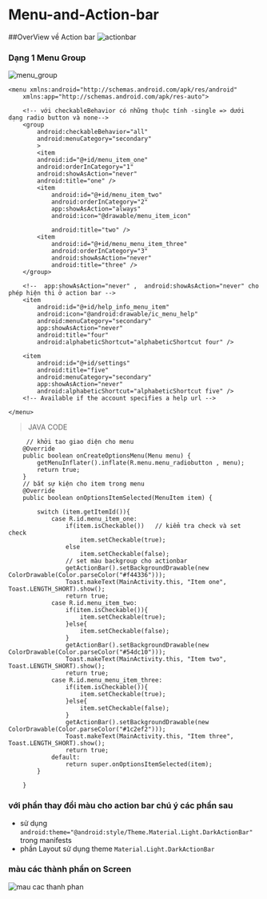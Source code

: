 # Menu-and-Action-bar

##OverView về Action bar
![actionbar](https://cloud.githubusercontent.com/assets/13708331/17023531/f7098312-4f7d-11e6-9af3-096c2ce15c7d.png)

### Dạng 1 Menu Group

![menu_group](https://cloud.githubusercontent.com/assets/13708331/17023555/12ce519a-4f7e-11e6-822b-9656633bfefc.png)
```
<menu xmlns:android="http://schemas.android.com/apk/res/android"
    xmlns:app="http://schemas.android.com/apk/res-auto">

    <!-- với checkableBehavior có những thuộc tính -single => dưới dạng radio button và none-->
    <group
        android:checkableBehavior="all"
        android:menuCategory="secondary"
        >
        <item
        android:id="@+id/menu_item_one"
        android:orderInCategory="1"
        android:showAsAction="never"
        android:title="one" />
        <item
            android:id="@+id/menu_item_two"
            android:orderInCategory="2"
            app:showAsAction="always"
            android:icon="@drawable/menu_item_icon"

            android:title="two" />
        <item
            android:id="@+id/menu_menu_item_three"
            android:orderInCategory="3"
            android:showAsAction="never"
            android:title="three" />
    </group>

    <!--  app:showAsAction="never" ,  android:showAsAction="never" cho phép hiện thi ở action bar -->
    <item
        android:id="@+id/help_info_menu_item"
        android:icon="@android:drawable/ic_menu_help"
        android:menuCategory="secondary"
        app:showAsAction="never"
        android:title="four"
        android:alphabeticShortcut="alphabeticShortcut four" />

    <item
        android:id="@+id/settings"
        android:title="five"
        android:menuCategory="secondary"
        app:showAsAction="never"
        android:alphabeticShortcut="alphabeticShortcut five" />
    <!-- Available if the account specifies a help url -->

</menu>
```
> JAVA CODE
``` 
     // khởi tao giao diện cho menu
    @Override
    public boolean onCreateOptionsMenu(Menu menu) {
        getMenuInflater().inflate(R.menu.menu_radiobutton , menu);
        return true;
    }
    // bắt sự kiện cho item trong menu
    @Override
    public boolean onOptionsItemSelected(MenuItem item) {

        switch (item.getItemId()){
            case R.id.menu_item_one:
                if(item.isCheckable())   // kiểm tra check và set check
                    item.setCheckable(true);
                else
                    item.setCheckable(false);
                // set màu backgroup cho actionbar
                getActionBar().setBackgroundDrawable(new ColorDrawable(Color.parseColor("#f44336")));
                Toast.makeText(MainActivity.this, "Item one", Toast.LENGTH_SHORT).show();
                return true;
            case R.id.menu_item_two:
                if(item.isCheckable()){
                    item.setCheckable(true);
                }else{
                    item.setCheckable(false);
                }
                getActionBar().setBackgroundDrawable(new ColorDrawable(Color.parseColor("#54dc10")));
                Toast.makeText(MainActivity.this, "Item two", Toast.LENGTH_SHORT).show();
                return true;
            case R.id.menu_menu_item_three:
                if(item.isCheckable()){
                    item.setCheckable(true);
                }else{
                    item.setCheckable(false);
                }
                getActionBar().setBackgroundDrawable(new ColorDrawable(Color.parseColor("#1c2ef2")));
                Toast.makeText(MainActivity.this, "Item three", Toast.LENGTH_SHORT).show();
                return true;
            default:
                return super.onOptionsItemSelected(item);
        }

    }
```
### với phần thay đổi màu cho action bar chú ý các phần sau
+ sử dụng `android:theme="@android:style/Theme.Material.Light.DarkActionBar"` trong manifests 
+ phần Layout sử dụng theme `Material.Light.DarkActionBar`

### màu các thành phần on Screen
![mau cac thanh phan](https://cloud.githubusercontent.com/assets/13708331/17026911/f82b65e0-4f8b-11e6-9fd2-8a4285286064.png)
